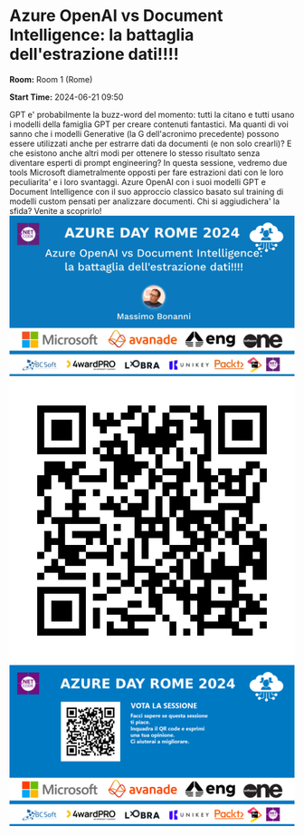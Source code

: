 # Azure OpenAI vs Document Intelligence: la battaglia dell'estrazione dati!!!!
**Room:** Room 1 (Rome)

**Start Time:** 2024-06-21 09:50

GPT e' probabilmente la buzz-word del momento: tutti la citano e tutti usano i modelli della famiglia GPT per creare contenuti fantastici. Ma quanti di voi sanno che i modelli Generative (la G dell'acronimo precedente) possono essere utilizzati anche per estrarre dati da documenti (e non solo crearli)? E che esistono anche altri modi per ottenere lo stesso risultato senza diventare esperti di prompt engineering? In questa sessione, vedremo due tools Microsoft diametralmente opposti per fare estrazioni dati con le loro peculiarita' e i loro svantaggi. Azure OpenAI con i suoi modelli GPT e Document Intelligence con il suo approccio classico basato sul training di modelli custom pensati per analizzare documenti. Chi si aggiudichera' la sfida? Venite a scoprirlo! 
![Banner](room1_09_50.jpeg 'SessionBanner')
![QR](qr.png 'Qr')
![Voting Banner](votingBanner.png 'Voting Banner')

